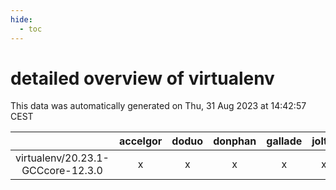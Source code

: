```yaml
---
hide:
  - toc
---
```


detailed overview of virtualenv
===============================


This data was automatically generated on Thu, 31 Aug 2023 at 14:42:57 CEST  

| |accelgor|doduo|donphan|gallade|joltik|skitty|swalot|victini|
| :---: | :---: | :---: | :---: | :---: | :---: | :---: | :---: | :---: |
|virtualenv/20.23.1-GCCcore-12.3.0|x|x|x|x|x|x|x|x|
